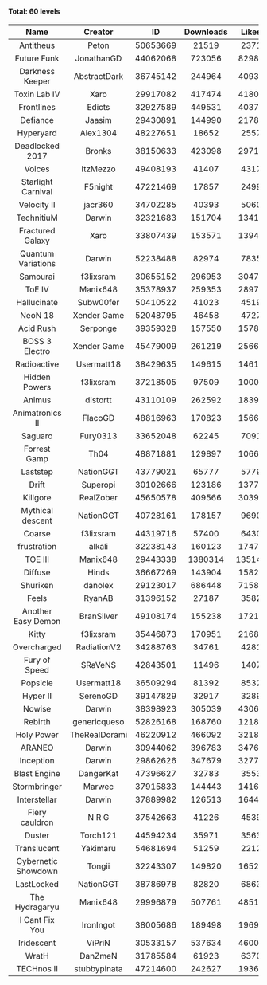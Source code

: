#### Total: 60 levels

| Name | Creator | ID | Downloads | Likes |
|:---:|:---:|:---:|:---:|:---:|
| Antitheus | Peton | 50653669 | 21519 | 2371
| Future Funk | JonathanGD | 44062068 | 723056 | 82987
| Darkness Keeper | AbstractDark | 36745142 | 244964 | 40935
| Toxin Lab IV | Xaro | 29917082 | 417474 | 41801
| Frontlines | Edicts | 32927589 | 449531 | 40378
| Defiance | Jaasim | 29430891 | 144990 | 21788
| Hyperyard | Alex1304 | 48227651 | 18652 | 2557
| Deadlocked 2017 | Bronks | 38150633 | 423098 | 29718
| Voices | ItzMezzo | 49408193 | 41407 | 4317
| Starlight Carnival | F5night | 47221469 | 17857 | 2499
| Velocity II | jacr360 | 34702285 | 40393 | 5060
| TechnitiuM | Darwin | 32321683 | 151704 | 13419
| Fractured Galaxy  | Xaro | 33807439 | 153571 | 13942
| Quantum Variations | Darwin | 52238488 | 82974 | 7835
| Samourai | f3lixsram | 30655152 | 296953 | 30477
| ToE IV  | Manix648 | 35378937 | 259353 | 28979
| Hallucinate | Subw00fer | 50410522 | 41023 | 4519
| NeoN 18 | Xender Game | 52048795 | 46458 | 4727
| Acid Rush | Serponge | 39359328 | 157550 | 15787
| BOSS 3 Electro | Xender Game | 45479009 | 261219 | 25660
| Radioactive | Usermatt18 | 38429635 | 149615 | 14610
| Hidden Powers | f3lixsram | 37218505 | 97509 | 10009
| Animus | distortt | 43110109 | 262592 | 18399
| Animatronics II | FlacoGD | 48816963 | 170823 | 15667
| Saguaro | Fury0313 | 33652048 | 62245 | 7091
| Forrest Gamp | Th04 | 48871881 | 129897 | 10668
| Laststep | NationGGT | 43779021 | 65777 | 5779
| Drift | Superopi | 30102666 | 123186 | 13773
| Killgore | RealZober | 45650578 | 409566 | 30395
| Mythical descent | NationGGT | 40728161 | 178157 | 9690
| Coarse | f3lixsram | 44319716 | 57400 | 6430
| frustration | alkali | 32238143 | 160123 | 17474
| TOE III | Manix648 | 29443338 | 1380314 | 135142
| Diffuse | Hinds | 36667269 | 143904 | 15826
| Shuriken | danolex | 29123017 | 686448 | 71583
| Feels | RyanAB | 31396152 | 27187 | 3582
| Another Easy Demon | BranSilver | 49108174 | 155238 | 17213
| Kitty | f3lixsram | 35446873 | 170951 | 21680
| Overcharged | RadiationV2 | 34288763 | 34761 | 4281
| Fury of Speed | SRaVeNS | 42843501 | 11496 | 1407
| Popsicle | Usermatt18 | 36509294 | 81392 | 8532
| Hyper II | SerenoGD | 39147829 | 32917 | 3289
| Nowise | Darwin | 38398923 | 305039 | 43064
| Rebirth | genericqueso | 52826168 | 168760 | 12182
| Holy Power | TheRealDorami | 46220912 | 466092 | 32183
| ARANEO | Darwin | 30944062 | 396783 | 34764
| Inception | Darwin | 29862626 | 347679 | 32776
| Blast Engine | DangerKat | 47396627 | 32783 | 3553
| Stormbringer | Marwec | 37915833 | 144443 | 14160
| Interstellar | Darwin | 37889982 | 126513 | 16447
| Fiery cauldron | N R G | 37542663 | 41226 | 4539
| Duster | Torch121 | 44594234 | 35971 | 3563
| Translucent | Yakimaru | 54681694 | 51259 | 2212
| Cybernetic Showdown  | Tongii | 32243307 | 149820 | 16521
| LastLocked | NationGGT | 38786978 | 82820 | 6863
| The Hydragaryu | Manix648 | 29996879 | 507761 | 48512
| I Cant Fix You | IronIngot | 38005686 | 189498 | 19696
| Iridescent | ViPriN | 30533157 | 537634 | 46006
| WratH | DanZmeN | 31785584 | 61923 | 6370
| TECHnos II | stubbypinata | 47214600 | 242627 | 19368
